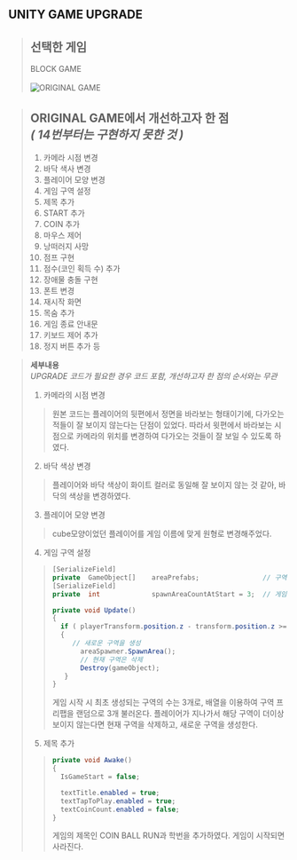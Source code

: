 ## UNITY GAME UPGRADE

> **선택한 게임**
> -----------
> BLOCK GAME<br><br>
> ![ORIGINAL GAME](https://user-images.githubusercontent.com/101097019/207533610-eae205f3-8fbc-43e3-b89e-b473edc6c2ba.png)

> **ORIGINAL GAME에서 개선하고자 한 점**<br>
> *( 14번부터는 구현하지 못한 것 )*
> ------------
> 1. 카메라 시점 변경
> 2. 바닥 색사 변경
> 3. 플레이어 모양 변경
> 4. 게임 구역 설정
> 5. 제목 추가
> 6. START 추가
> 7. COIN 추가
> 8. 마우스 제어
> 9. 낭떠러지 사망
> 10. 점프 구현
> 11. 점수(코인 획득 수) 추가
> 12. 장애물 충돌 구현
> 13. 폰트 변경
> 14. 재시작 화면
> 15. 목숨 추가
> 16. 게임 종료 안내문
> 17. 키보드 제어 추가
> 18. 정지 버튼 추가
> 등


> **세부내용**<br>
> *UPGRADE 코드가 필요한 경우 코드 포함, 개선하고자 한 점의 순서와는 무관*<br>
> 1. 카메라의 시점 변경
>> 원본 코드는 플레이어의 뒷편에서 정면을 바라보는 형태이기에, 다가오는 적들이 잘 보이지 않는다는 단점이 있었다.
>> 따라서 윗편에서 바라보는 시점으로 카메라의 위치를 변경하여 다가오는 것들이 잘 보일 수 있도록 하였다.
> 2. 바닥 색상 변경
>> 플레이어와 바닥 색상이 화이트 컬러로 동일해 잘 보이지 않는 것 같아, 바닥의 색상을 변경하였다.
> 3. 플레이어 모양 변경
>> cube모양이었던 플레이어를 게임 이름에 맞게 원형로 변경해주었다.
> 4. 게임 구역 설정
>> ```cs
>> [SerializeField]
>> private	GameObject[]	areaPrefabs;				// 구역 프리팹 배열
>> [SerializeField]
>> private	int				spawnAreaCountAtStart = 3;	// 게임 시작 시 최초 생성되는 구역 개수
>> ```
>> ``` cs
>> private void Update()
>> {
>>   if ( playerTransform.position.z - transform.position.z >= destroyDistance )
>>   {
>>	    // 새로운 구역을 생성
>>		  areaSpawner.SpawnArea();
>>		  // 현재 구역은 삭제
>>		  Destroy(gameObject);
>>    }
>> }
>> ```
>> 게임 시작 시 최초 생성되는 구역의 수는 3개로, 배열을 이용하여 구역 프리팹을 랜덤으로 3개 불러온다.
>> 플레이어가 지나가서 해당 구역이 더이상 보이지 않는다면 현재 구역을 삭제하고, 새로운 구역을 생성한다.
> 5. 제목 추가
>> ```cs
>> private void Awake()
>> {
>>   IsGameStart = false;
>> 
>>   textTitle.enabled = true;
>>   textTapToPlay.enabled = true;
>>   textCoinCount.enabled = false;
>> }
>> ```
>> 게임의 제목인 COIN BALL RUN과 학번을 추가하였다. 게임이 시작되면 사라진다.
